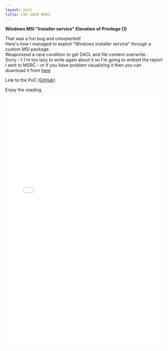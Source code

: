 ```yaml
---
layout: post
title: CVE-2020-0683
---
```

__Windows MSI "Installer service" Elevation of Privilege [(1)](https://docs.microsoft.com/en-us/windows/win32/msi/windows-installer-portal)__   
  
That was a fun bug and unexpected!  
Here's how I managed to exploit "Windows Installer service" through a custom MSI package.  
Weaponized a race condition to get DACL and file content overwrite.  
Sorry :-) I'm too lazy to write again about it so I'm going to embed the report I sent to MSRC - 
or if you have problem visualizing it then you can download it from [here](https://github.com/padovah4ck/padovah4ck.github.io/raw/master/Assets/MSI_EoP_New.pdf)

Link to the PoC [(GitHub)](https://docs.microsoft.com/en-us/windows/win32/msi/windows-installer-portal) 

Enjoy the reading.  

<iframe src="/Assets/MSI_EoP_New.pdf" style="width: 100%; height: 800px;" frameborder="0" scrolling="no"><p>It appears your web browser doesn't support iframes.</p></iframe>

<!--
<embed src="/Assets/MSI_EoP_New.pdf" type="application/pdf" height="800px" width="100%" />
object data="/Assets/MSI_EoP_New.pdf" type="application/pdf" height="800px" width="100%" >
</object-->
    
